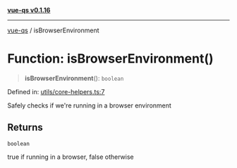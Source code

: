 [**vue-qs v0.1.16**](../README.md)

---

[vue-qs](../README.md) / isBrowserEnvironment

# Function: isBrowserEnvironment()

> **isBrowserEnvironment**(): `boolean`

Defined in: [utils/core-helpers.ts:7](https://github.com/iamsomraj/vue-qs/blob/e1f88d67026c08e56605a693106ef6b717bd39ad/src/utils/core-helpers.ts#L7)

Safely checks if we're running in a browser environment

## Returns

`boolean`

true if running in a browser, false otherwise
